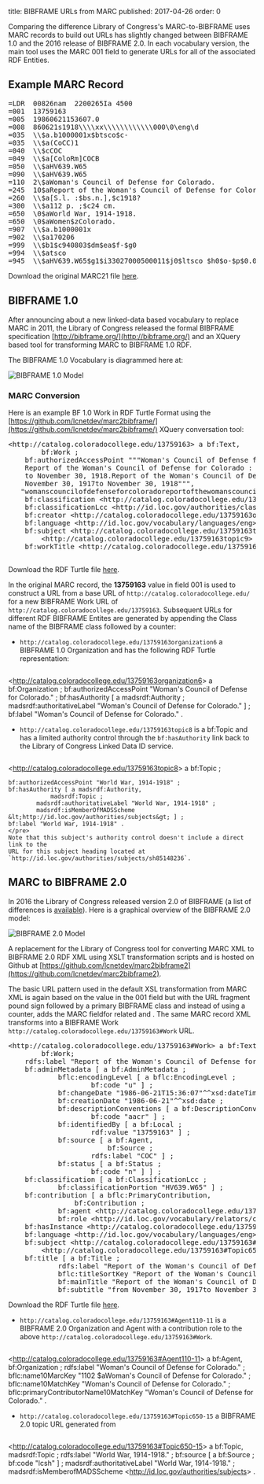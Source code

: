 title: BIBFRAME URLs from MARC
published: 2017-04-26
order: 0

Comparing the difference Library of Congress's MARC-to-BIBFRAME uses MARC
records to build out URLs has slightly changed between BIBFRAME 1.0 and the
2016 release of BIBFRAME 2.0. In each vocabulary version, the main tool uses
the MARC 001 field to generate URLs for all of the associated RDF Entities.

## Example MARC Record

<pre>
=LDR  00826nam  2200265Ia 4500
=001  13759163
=005  19860621153607.0
=008  860621s1918\\\\xx\\\\\\\\\\\\000\0\eng\d
=035  \\$a.b1000001x$btsco$c-
=035  \\$a(CoCC)1
=040  \\$cCOC
=049  \\$a[ColoRm]COCB
=050  \\$aHV639.W65
=090  \\$aHV639.W65
=110  2\$aWoman's Council of Defense for Colorado.
=245  10$aReport of the Woman's Council of Defense for Colorado :$bfrom November 30, 1917to November 30, 1918.
=260  \\$a[S.l. :$bs.n.],$c1918?
=300  \\$a112 p. ;$c24 cm.
=650  \0$aWorld War, 1914-1918.
=650  \0$aWomen$zColorado.
=907  \\$a.b1000001x
=902  \\$a170206
=999  \\$b1$c940803$dm$ea$f-$g0
=994  \\$atsco
=945  \\$aHV639.W65$g1$i33027000500011$j0$ltsco $h0$o-$p$0.00$r-$sh$t13$u0$v0$w0$x0$y.i1000001x$z940804
</pre>

Download the original MARC21 file [here](/static/data/cc-one.mrc).

## BIBFRAME 1.0
After announcing about a new linked-data based vocabulary to replace
MARC in 2011, the Library of Congress released the formal BIBFRAME specification 
[http://bibframe.org/](http://bibframe.org/) and an XQuery based tool for
transforming MARC to BIBFRAME 1.0 RDF.

The BIBFRAME 1.0 Vocabulary is diagrammed here at:

![BIBFRAME 1.0 Model](http://bibframe.org/static/images/bibframe.png)

### MARC Conversion 
Here is an example BF 1.0 Work in RDF Turtle Format using the 
[https://github.com/lcnetdev/marc2bibframe/](https://github.com/lcnetdev/marc2bibframe/) XQuery 
conversation tool:

<pre>
&lt;http://catalog.coloradocollege.edu/13759163&gt; a bf:Text,
        bf:Work ;
    bf:authorizedAccessPoint """Woman's Council of Defense for Colorado. 
    Report of the Woman's Council of Defense for Colorado : from November 30, 1917
    to November 30, 1918.Report of the Woman's Council of Defense for Colorado :from 
    November 30, 1917to November 30, 1918""",
   "womanscouncilofdefenseforcoloradoreportofthewomanscouncilofdefenseforcoloradofromnovember301917tonovember301918work"@x-bf-hash ;
    bf:classification &lt;http://catalog.coloradocollege.edu/13759163classification11&gt; ;
    bf:classificationLcc &lt;http://id.loc.gov/authorities/classification/HV639.W65&gt; ;
    bf:creator &lt;http://catalog.coloradocollege.edu/13759163organization6&gt; ;
    bf:language &lt;http://id.loc.gov/vocabulary/languages/eng&gt; ;
    bf:subject &lt;http://catalog.coloradocollege.edu/13759163topic8&gt;,
        &lt;http://catalog.coloradocollege.edu/13759163topic9&gt; ;
    bf:workTitle &lt;http://catalog.coloradocollege.edu/13759163title5&gt; .

</pre>
Download the RDF Turtle file [here](/static/data/cc-one-bf1.ttl).


In the original MARC record, the **13759163** value in field 001 is used to construct a URL from a
base URL of `http://catalog.coloradocollege.edu/` for a new BIBFRAME Work URL of 
`http://catalog.coloradocollege.edu/13759163`. Subsequent URLs for different RDF BIBFRAME Entites
are generated by appending the Class name of the BIBFRAME class followed by a counter:

*  `http://catalog.coloradocollege.edu/13759163organization6` a BIBFRAME 1.0 Organization and has
    the following RDF Turtle representation:
    <pre>
&lt;http://catalog.coloradocollege.edu/13759163organization6&gt; a bf:Organization ;
    bf:authorizedAccessPoint "Woman's Council of Defense for Colorado." ;
    bf:hasAuthority [ a madsrdf:Authority ;
            madsrdf:authoritativeLabel "Woman's Council of Defense for Colorado." ] ;
    bf:label "Woman's Council of Defense for Colorado." .
    </pre>
*   `http://catalog.coloradocollege.edu/13759163topic8` is a bf:Topic and has a limited
    authority control through the `bf:hasAuthority` link back to the Library of Congress
    Linked Data ID service.
    <pre>
&lt;http://catalog.coloradocollege.edu/13759163topic8&gt; a bf:Topic ;

    bf:authorizedAccessPoint "World War, 1914-1918" ;
    bf:hasAuthority [ a madsrdf:Authority,
                madsrdf:Topic ;
            madsrdf:authoritativeLabel "World War, 1914-1918" ;
            madsrdf:isMemberOfMADSScheme &lt;http://id.loc.gov/authorities/subjects&gt; ] ;
    bf:label "World War, 1914-1918" .
    </pre>
    Note that this subject's authority control doesn't include a direct link to the
    URL for this subject heading located at `http://id.loc.gov/authorities/subjects/sh85148236`.




## MARC to BIBFRAME 2.0
In 2016 the Library of Congress released version 2.0 of BIBFRAME (a list of differences is 
[available](http://www.loc.gov/bibframe/docs/bibframe2-whatsnew.html)). Here is a graphical overview of
the BIBFRAME 2.0 model:

![BIBFRAME 2.0 Model](http://www.loc.gov/bibframe/docs/images/bf2-model.jpg)  

A replacement 
for the Library of Congress tool for converting MARC XML to BIBFRAME 2.0 RDF XML using XSLT transformation
scripts and is hosted on Github at 
[https://github.com/lcnetdev/marc2bibframe2](https://github.com/lcnetdev/marc2bibframe2).

The basic URL pattern used in the default XSL transformation from MARC XML is again based on the value 
in the 001 field but with the URL fragment pound sign followed by a primary BIBFRAME class and instead of
using a counter, adds the MARC fieldfor related
and  . The same
MARC record XML transforms into a BIBFRAME Work `http://catalog.coloradocollege.edu/13759163#Work` URL.

<pre>
&lt;http://catalog.coloradocollege.edu/13759163#Work&gt; a bf:Text,
        bf:Work;
    rdfs:label "Report of the Woman's Council of Defense for Colorado : from November 30, 1917to November 30, 1918." ;
    bf:adminMetadata [ a bf:AdminMetadata ;
            bflc:encodingLevel [ a bflc:EncodingLevel ;
                    bf:code "u" ] ;
            bf:changeDate "1986-06-21T15:36:07"^^xsd:dateTime ;
            bf:creationDate "1986-06-21"^^xsd:date ;
            bf:descriptionConventions [ a bf:DescriptionConventions ;
                    bf:code "aacr" ] ;
            bf:identifiedBy [ a bf:Local ;
                    rdf:value "13759163" ] ;
            bf:source [ a bf:Agent,
                        bf:Source ;
                    rdfs:label "COC" ] ;
            bf:status [ a bf:Status ;
                    bf:code "n" ] ] ;
    bf:classification [ a bf:ClassificationLcc ;
            bf:classificationPortion "HV639.W65" ] ;
    bf:contribution [ a bflc:PrimaryContribution,
                bf:Contribution ;
            bf:agent &lt;http://catalog.coloradocollege.edu/13759163#Agent110-11&gt; ;
            bf:role &lt;http://id.loc.gov/vocabulary/relators/ctb&gt; ] ;
    bf:hasInstance &lt;http://catalog.coloradocollege.edu/13759163#Instance&gt; ;
    bf:language &lt;http://id.loc.gov/vocabulary/languages/eng&gt; ;
    bf:subject &lt;http://catalog.coloradocollege.edu/13759163#Topic650-15&gt;,
        &lt;http://catalog.coloradocollege.edu/13759163#Topic650-16&gt; ;
    bf:title [ a bf:Title ;
            rdfs:label "Report of the Woman's Council of Defense for Colorado : from November 30, 1917to November 30, 1918." ;
            bflc:titleSortKey "Report of the Woman's Council of Defense for Colorado : from November 30, 1917to November 30, 1918." ;
            bf:mainTitle "Report of the Woman's Council of Defense for Colorado" ;
            bf:subtitle "from November 30, 1917to November 30, 1918" ] .
</pre>
Download the RDF Turtle file [here](/static/data/cc-one-bf2.ttl).

*   `http://catalog.coloradocollege.edu/13759163#Agent110-11` is a BIBFRAME 2.0 Organization and Agent with a contribution 
    role to the above `http://catalog.coloradocollege.edu/13759163#Work`.  
    <pre>
&lt;http://catalog.coloradocollege.edu/13759163#Agent110-11&gt; a bf:Agent,
        bf:Organization ;
    rdfs:label "Woman's Council of Defense for Colorado." ;
    bflc:name10MarcKey "1102 $aWoman's Council of Defense for Colorado." ;
    bflc:name10MatchKey "Woman's Council of Defense for Colorado." ;
    bflc:primaryContributorName10MatchKey "Woman's Council of Defense for Colorado." .
    </pre>

*   `http://catalog.coloradocollege.edu/13759163#Topic650-15` a BIBFRAME 2.0
    topic URL generated from 
    <pre>
&lt;http://catalog.coloradocollege.edu/13759163#Topic650-15&gt; a bf:Topic,
        madsrdf:Topic ;
    rdfs:label "World War, 1914-1918." ;
    bf:source [ a bf:Source ;
            bf:code "lcsh" ] ;
    madsrdf:authoritativeLabel "World War, 1914-1918." ;
    madsrdf:isMemberofMADSScheme &lt;http://id.loc.gov/authorities/subjects&gt; .

